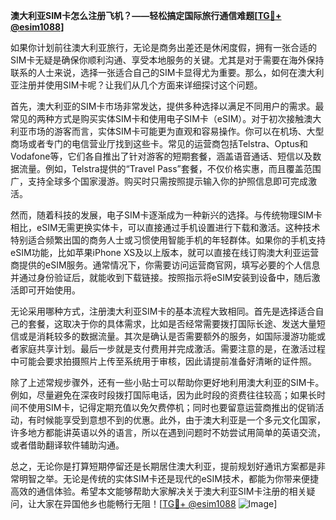 **澳大利亚SIM卡怎么注册飞机？——轻松搞定国际旅行通信难题[[TG💪+ @esim1088](https://t.me/s/esim1088)]**

如果你计划前往澳大利亚旅行，无论是商务出差还是休闲度假，拥有一张合适的SIM卡无疑是确保你顺利沟通、享受本地服务的关键。尤其是对于需要在海外保持联系的人士来说，选择一张适合自己的SIM卡显得尤为重要。那么，如何在澳大利亚注册并使用SIM卡呢？让我们从几个方面来详细探讨这个问题。

首先，澳大利亚的SIM卡市场非常发达，提供多种选择以满足不同用户的需求。最常见的两种方式是购买实体SIM卡和使用电子SIM卡（eSIM）。对于初次接触澳大利亚市场的游客而言，实体SIM卡可能更为直观和容易操作。你可以在机场、大型商场或者专门的电信营业厅找到这些卡。常见的运营商包括Telstra、Optus和Vodafone等，它们各自推出了针对游客的短期套餐，涵盖语音通话、短信以及数据流量。例如，Telstra提供的“Travel Pass”套餐，不仅价格实惠，而且覆盖范围广，支持全球多个国家漫游。购买时只需按照提示输入你的护照信息即可完成激活。

然而，随着科技的发展，电子SIM卡逐渐成为一种新兴的选择。与传统物理SIM卡相比，eSIM无需更换实体卡，可以直接通过手机设置进行下载和激活。这种技术特别适合频繁出国的商务人士或习惯使用智能手机的年轻群体。如果你的手机支持eSIM功能，比如苹果iPhone XS及以上版本，就可以直接在线订购澳大利亚运营商提供的eSIM服务。通常情况下，你需要访问运营商官网，填写必要的个人信息并通过身份验证后，就能收到下载链接。按照指示将eSIM安装到设备中，随后激活即可开始使用。

无论采用哪种方式，注册澳大利亚SIM卡的基本流程大致相同。首先是选择适合自己的套餐，这取决于你的具体需求，比如是否经常需要拨打国际长途、发送大量短信或是消耗较多的数据流量。其次是确认是否需要额外的服务，如国际漫游功能或者家庭共享计划。最后一步就是支付费用并完成激活。需要注意的是，在激活过程中可能会要求拍摄照片上传至系统用于审核，因此请提前准备好清晰的证件照。

除了上述常规步骤外，还有一些小贴士可以帮助你更好地利用澳大利亚的SIM卡。例如，尽量避免在深夜时段拨打国际电话，因为此时段的资费往往较高；如果长时间不使用SIM卡，记得定期充值以免欠费停机；同时也要留意运营商推出的促销活动，有时候能享受到意想不到的优惠。此外，由于澳大利亚是一个多元文化国家，许多地方都能讲英语以外的语言，所以在遇到问题时不妨尝试用简单的英语交流，或者借助翻译软件辅助沟通。

总之，无论你是打算短期停留还是长期居住澳大利亚，提前规划好通讯方案都是非常明智之举。无论是传统的实体SIM卡还是现代的eSIM技术，都能为你带来便捷高效的通信体验。希望本文能够帮助大家解决关于澳大利亚SIM卡注册的相关疑问，让大家在异国他乡也能畅行无阻！[[TG💪+ @esim1088](https://t.me/s/esim1088) ![Image](https://i.postimg.cc/4NQfJmqS/Snipaste-2025-05-13-00-14-12.png)]